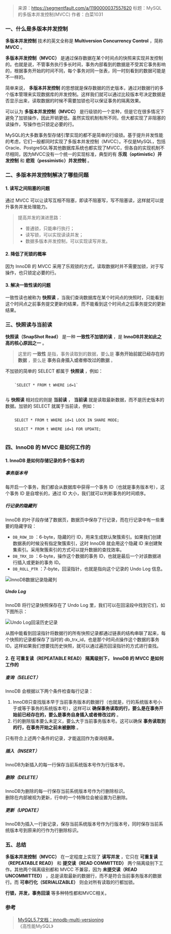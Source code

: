 > 来源：https://segmentfault.com/a/1190000037557620
> 标题：MySQL的多版本并发控制(MVCC)
> 作者：白菜1031

 

###  一、什么是多版本并发控制

**多版本并发控制** 技术的英文全称是 **Multiversion Concurrency Control** ，简称 **MVCC** 。

**多版本并发控制（MVCC）**
是通过保存数据在某个时间点的快照来实现并发控制的。也就是说，不管事务执行多长时间，事务内部看到的数据是不受其它事务影响的，根据事务开始的时间不同，每个事务对同一张表，同一时刻看到的数据可能是不一样的。

简单来说， **多版本并发控制**
的思想就是保存数据的历史版本，通过对数据行的多个版本管理来实现数据库的并发控制。这样我们就可以通过比较版本号决定数据是否显示出来，读取数据的时候不需要加锁也可以保证事务的隔离效果。

可以认为 **多版本并发控制（MVCC）**
是行级锁的一个变种，但是它在很多情况下避免了加锁操作，因此开销更低。虽然实现机制有所不同，但大都实现了非阻塞的读操作，写操作也只锁定必要的行。

MySQL的大多数事务型存储引擎实现的都不是简单的行级锁。基于提升并发性能的考虑，它们一般都同时实现了多版本并发控制（MVCC）。不仅是MySQL，包括Oracle、PostgreSQL等其他数据库系统也都实现了MVCC，但各自的实现机制不尽相同，因为MVCC没有一个统一的实现标准，典型的有
**乐观（optimistic）并发控制** 和 **悲观（pessimistic）并发控制** 。

###  二、多版本并发控制解决了哪些问题

####  1\. 读写之间阻塞的问题

通过 MVCC 可以让读写互相不阻塞，即读不阻塞写，写不阻塞读，这样就可以提升事务并发处理能力。

> 提高并发的演进思路：
>
>   * 普通锁，只能串行执行；
>   * 读写锁，可以实现读读并发；
>   * 数据多版本并发控制，可以实现读写并发。
>

####  2\. 降低了死锁的概率

因为 InnoDB 的 MVCC 采用了乐观锁的方式，读取数据时并不需要加锁，对于写操作，也只锁定必要的行。

####  3\. 解决一致性读的问题

一致性读也被称为 **快照读**
，当我们查询数据库在某个时间点的快照时，只能看到这个时间点之前事务提交更新的结果，而不能看到这个时间点之后事务提交的更新结果。

###  三、快照读与当前读

**快照读（SnapShot Read）** 是一种 **一致性不加锁的读** ，是 **InnoDB并发如此之高的核心原因之一** 。

> 这里的 **一致性** 是指，事务读取到的数据，要么是 **事务开始前就已经存在的数据** ，要么是 **事务自身插入或者修改过的数据** 。

不加锁的简单的 SELECT 都属于 **快照读** ，例如：

```

    `SELECT * FROM t WHERE id=1`
    
```

与 **快照读** 相对应的则是 **当前读** ， **当前读** 就是读取最新数据，而不是历史版本的数据。加锁的 SELECT 就属于当前读，例如：

```

    SELECT * FROM t WHERE id=1 LOCK IN SHARE MODE;
    
    SELECT * FROM t WHERE id=1 FOR UPDATE;
    
```

###  四、InnoDB 的 MVCC 是如何工作的

####  1\. InnoDB 是如何存储记录的多个版本的

#####  事务版本号

每开启一个事务，我们都会从数据库中获得一个事务 ID（也就是事务版本号），这个事务 ID 是自增长的，通过 ID 大小，我们就可以判断事务的时间顺序。

#####  行记录的隐藏列

InnoDB 的叶子段存储了数据页，数据页中保存了行记录，而在行记录中有一些重要的隐藏字段：

  * ` DB_ROW_ID ` ：6-byte，隐藏的行 ID，用来生成默认聚簇索引。如果我们创建数据表的时候没有指定聚簇索引，这时 InnoDB 就会用这个隐藏 ID 来创建聚集索引。采用聚簇索引的方式可以提升数据的查找效率。 
  * ` DB_TRX_ID ` ：6-byte，操作这个数据的事务 ID，也就是最后一个对该数据进行插入或更新的事务 ID。 
  * ` DB_ROLL_PTR ` ：7-byte，回滚指针，也就是指向这个记录的 Undo Log 信息。 

![InnoDB数据记录隐藏列](https://segmentfault.com/img/bVbyzVU)

##### Undo Log

InnoDB 将行记录快照保存在了 Undo Log 里，我们可以在回滚段中找到它们，如下图所示：

![Undo Log回滚历史记录](https://segmentfault.com/img/bVbyzV9)

从图中能看到回滚指针将数据行的所有快照记录都通过链表的结构串联了起来，每个快照的记录都保存了当时的 db_trx_id，也是那个时间点操作这个数据的事务
ID。这样如果我们想要找历史快照，就可以通过遍历回滚指针的方式进行查找。

####  2\. 在 **可重复读（REPEATABLE READ）** 隔离级别下， InnoDB 的 MVCC 是如何工作的

#####  查询（SELECT）

InnoDB 会根据以下两个条件检查每行记录：

  1. InnoDB只查找版本早于当前事务版本的数据行（也就是，行的系统版本号小于或等于事务的系统版本号），这样可以 **确保事务读取的行，要么是在事务开始前已经存在的，要么是事务自身插入或者修改过的** 。 
  2. 行的删除版本要么未定义，要么大于当前事务版本号。这可以确保 **事务读取到的行，在事务开始之前未被删除** 。 

只有符合上述两个条件的记录，才能返回作为查询结果。

#####  插入（INSERT）

InnoDB为新插入的每一行保存当前系统版本号作为行版本号。

#####  删除（DELETE）

InnoDB为删除的每一行保存当前系统版本号作为行删除标识。  
删除在内部被视为更新，行中的一个特殊位会被设置为已删除。

#####  更新（UPDATE）

InnoDB为插入一行新记录，保存当前系统版本号作为行版本号，同时保存当前系统版本号到原来的行作为行删除标识。

###  五、总结

**多版本并发控制（MVCC）** 在一定程度上实现了 **读写并发** ，它只在 **可重复读（REPEATABLE READ）** 和
**提交读（READ COMMITTED）** 两个隔离级别下工作。其他两个隔离级别都和 MVCC 不兼容，因为 **未提交读（READ
UNCOMMITTED）** ，总是读取最新的数据行，而不是符合当前事务版本的数据行。而 **可串行化（SERIALIZABLE）**
则会对所有读取的行都加锁。

**行锁，并发，事务回滚** 等多种特性都和MVCC相关。

### 参考
  
>  [ MySQL5.7文档：innodb-multi-versioning
> ](https://dev.mysql.com/doc/refman/5.7/en/innodb-multi-versioning.html)  
>  《高性能MySQL》



